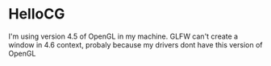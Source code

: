 # HelloCG

I'm using version 4.5 of OpenGL in my machine. GLFW can't create a window in 4.6 context, probaly because my drivers dont have this version of OpenGL